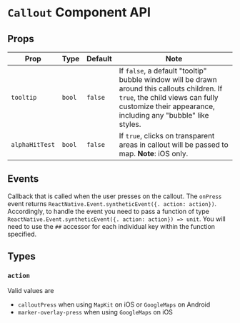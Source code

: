 # `Callout` Component API

## Props

| Prop           | Type   | Default | Note                                                                                                                                                                                            |
| -------------- | ------ | ------- | ----------------------------------------------------------------------------------------------------------------------------------------------------------------------------------------------- |
| `tooltip`      | `bool` | `false` | If `false`, a default "tooltip" bubble window will be drawn around this callouts children. If `true`, the child views can fully customize their appearance, including any "bubble" like styles. |
| `alphaHitTest` | `bool` | `false` | If `true`, clicks on transparent areas in callout will be passed to map. **Note**: iOS only.                                                                                                    |

## Events

Callback that is called when the user presses on the callout. The `onPress` event returns `ReactNative.Event.syntheticEvent({. action: action})`. Accordingly, to handle the event you need to pass a function of type `ReactNative.Event.syntheticEvent({. action: action}) => unit`. You will need to use the `##` accessor for each individual key within the function specified.

## Types

### `action`

Valid values are

- `calloutPress` when using `MapKit` on iOS or `GoogleMaps` on Android
- `marker-overlay-press` when using `GoogleMaps` on iOS
